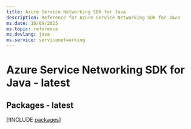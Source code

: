 ```yaml
---
title: Azure Service Networking SDK for Java
description: Reference for Azure Service Networking SDK for Java
ms.date: 10/09/2025
ms.topic: reference
ms.devlang: java
ms.service: servicenetworking
---
```

# Azure Service Networking SDK for Java - latest
## Packages - latest
[!INCLUDE [packages](service-networking-index.md)]